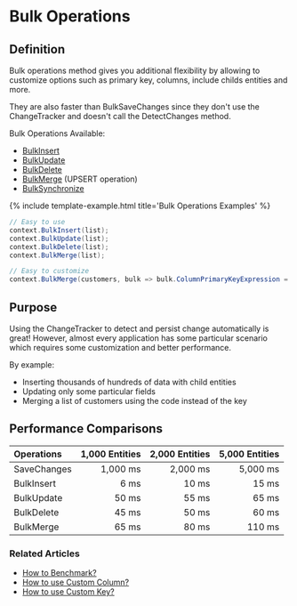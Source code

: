 # Bulk Operations

## Definition
Bulk operations method gives you additional flexibility by allowing to customize options such as primary key, columns, include childs entities and more.

They are also faster than BulkSaveChanges since they don't use the ChangeTracker and doesn't call the DetectChanges method.

Bulk Operations Available:
- [BulkInsert](/bulk-insert)
- [BulkUpdate](/bulk-update)
- [BulkDelete](/bulk-delete)
- [BulkMerge](/bulk-merge) (UPSERT operation)
- [BulkSynchronize](/bulk-synchronize)

{% include template-example.html title='Bulk Operations Examples' %} 
```csharp
// Easy to use
context.BulkInsert(list);
context.BulkUpdate(list);
context.BulkDelete(list);
context.BulkMerge(list);

// Easy to customize
context.BulkMerge(customers, bulk => bulk.ColumnPrimaryKeyExpression = customer => customer.Code; });
```

## Purpose
Using the ChangeTracker to detect and persist change automatically is great! However, almost every application has some particular scenario which requires some customization and better performance.

By example:
- Inserting thousands of hundreds of data with child entities
- Updating only some particular fields
- Merging a list of customers using the code instead of the key

## Performance Comparisons

| Operations      | 1,000 Entities | 2,000 Entities | 5,000 Entities |
| :-------------- | -------------: | -------------: | -------------: |
| SaveChanges     | 1,000 ms       | 2,000 ms       | 5,000 ms       |
| BulkInsert      | 6 ms           | 10 ms          | 15 ms          |
| BulkUpdate      | 50 ms          | 55 ms          | 65 ms          |
| BulkDelete      | 45 ms          | 50 ms          | 60 ms          |
| BulkMerge       | 65 ms          | 80 ms          | 110 ms         |

### Related Articles

- [How to Benchmark?](benchmark)
- [How to use Custom Column?](custom-column)
- [How to use Custom Key?](custom-key)
